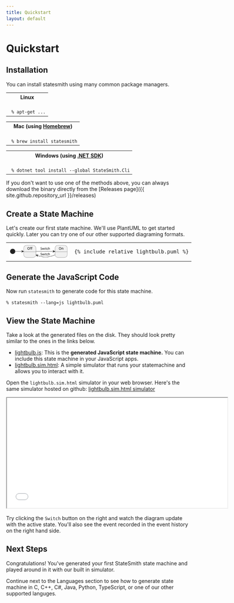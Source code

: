 ```yaml
---
title: Quickstart
layout: default
---
```


# Quickstart


## Installation

You can install statesmith using many common package managers.

<table>
<tr><th>
Linux
</th></tr>
<tr><td>
<code>
 % apt-get ...
</code>
</td></tr>
</table>

<table>
<tr><th>
Mac (using <a target="_blank" href="https://brew.sh">Homebrew</a>)
</th></tr>
<tr><td>
<code>
 % brew install statesmith
</code>
</td></tr>
</table>

<table>
<tr><th>
Windows (using <a target="_blank" href="https://dotnet.microsoft.com/en-us/download">.NET SDK</a>)
</th></tr>
<tr><td>
<code>
 % dotnet tool install --global StateSmith.Cli
</code>
</td></tr>
</table>



If you don't want to use one of the methods above, you can always download the binary directly from the [Releases page]({{ site.github.repository_url }}/releases)


## Create a State Machine

Let's create our first state machine. We'll use PlantUML to get started quickly. Later you can try one of our other supported diagraming formats.

<table>
<tr>
<td>

<img src="lightbulb.svg">

</td>
<td>
<pre>
{% include_relative lightbulb.puml %}
</pre>
</td>
</tr>
</table>

## Generate the JavaScript Code

Now run `statesmith` to generate code for this state machine.

```
% statesmith --lang=js lightbulb.puml
```

## View the State Machine

Take a look at the generated files on the disk. They should look pretty similar to the ones in the links below.

* [lightbulb.js](lightbulb.js): This is the **generated JavaScript state machine.** You can include this state machine in your JavaScript apps.
* [lightbulb.sim.html](lightbulb.sim.html): A simple simulator that runs your statemachine and allows you to interact with it.

Open the `lightbulb.sim.html` simulator in your web browser. Here's the same simulator hosted on github: [lightbulb.sim.html simulator](lightbulb.sim.html)


<iframe height="300" width="600" src="lightbulb.sim.html"></iframe>

Try clicking the `Switch` button on the right and watch the diagram update with the active state. You'll also see the event recorded in the event history on the right hand side.


## Next Steps

Congratulations! You've generated your first StateSmith state machine and played around in it with our built in simulator.

Continue next to the Languages section to see how to generate state machine in C, C++, C#, Java, Python, TypeScript, or one of our other supported languges. 

